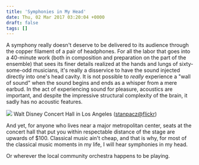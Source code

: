 ```yaml
---
title: 'Symphonies in My Head'
date: Thu, 02 Mar 2017 03:20:04 +0000
draft: false
tags: []
---
```


A symphony really doesn't deserve to be delivered to its audience through the copper filament of a pair of headphones. For all the labor that goes into a 40-minute work (both in composition and preparation on the part of the ensemble) that sees its finer details realized at the hands and lungs of sixty-some-odd musicians, it's really a disservice to have the sound injected directly into one's head cavity. It is not possible to _really_ experience a "wall of sound" when the sound begins and ends as a whisper from a mere earbud. In the act of experiencing sound for pleasure, acoustics are important, and despite the impressive structural complexity of the brain, it sadly has no acoustic features.

![](https://alexchao-blog-media.s3.amazonaws.com/2021/07/e75b7-8741860171_bba636b200_k.jpg?w=1024&h=682) Walt Disney Concert Hall in Los Angeles ([stanpacz@flickr](https://www.flickr.com/people/stanpacz/))

And yet, for anyone who lives near a major metropolitan center, seats at the concert hall that put you within respectable distance of the stage are upwards of $100. Classical music ain't cheap, and that is why, for most of the classical music moments in my life, I will hear symphonies in my head.

Or wherever the local community orchestra happens to be playing.
